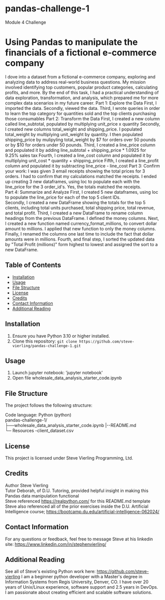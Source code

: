 # pandas-challenge-1
Module 4 Challenge

# Using Pandas to manipulate the financials of a fictional e-commerce company

I dove into a dataset from a fictional e-commerce company, exploring and analyzing data to address real-world business questions. My mission involved identifying top customers, popular product categories, calculating profits, and more. By the end of this task, I had a practical understanding of data exploration, transformation, and analysis, which prepared me for more complex data scenarios in my future career.
Part 1: Explore the Data
First, I imported the data. 
Secondly, viewed the data. 
Third, I wrote queries in order to learn the top category for quantities sold and the top clients purchasing those consumables 
Part 2: Transform the Data
First, I created a new column called line_subtotal, populated by multiplying unit_price x quantity 
Secondly, I created new columns total_weight and shipping_price. I populated total_weight by multiplying unit_weight by quantity.  I then populated shipping_price by mulipyling total_weight by $7 for orders over 50 pounds or by $10 for orders under 50 pounds. 
Third, I created a line_price column and populated it by adding line_subtotal + shipping_price * 1.0925 for 9.25% sales tax
Fourth, I created a line_cost column and populated it by multiplying unit_cost * quantity + shipping_price
Fifth, I created a line_profit column and populated it by subtracting line_price - line_cost
Part 3: Confirm your work:
I was given 3 email receipts showing the total prices for 3 orders. I had to confirm that my calculations matched the receipts.  I ended up creating 3 new dataframes, using loc to populate each with the line_price for the 3 order_id's. Yes, the totals matched the receipts.   
Part 4: Summarize and Analyze
First, I created 5 new dataframes, using loc to populate the line_price for each of the top 5 client IDs.  
Secondly, I created a new DataFrame showing the totals for the top 5 clients, including total units purchased, total shipping price, total revenue, and total profit. 
Third, I created a new DataFrame to rename column headings from the previous DataFrame. I defined the money columns.  Next, I created a new function named currency_format_millions, to convert dollar amount to millions.  I applied that new function to only the money columns. Finally, I renamed the columns one last time to include the fact that dollar amounts were in millions. 
Fourth, and final step, I sorted the updated data by "Total Profit (millions)" form highest to lowest and assigned the sort to a new DataFrame.

## Table of Contents

- [Installation](#installation)
- [Usage](#usage)
- [File Structure](#file-structure)
- [License](#license)
- [Credits](#credits)
- [Contact Information](#contact-information)
- [Additional Reading](#additional-reading)

## Installation

1. Ensure you have Python 3.10 or higher installed.
2. Clone this repository: `git clone https://github.com/steve-vierling/pandas-challenge-1.git`

## Usage

1. Launch jupyter notebook: 'jupyter notebook' 
2. Open file wholesale_data_analysis_starter_code.ipynb

## File Structure

The project follows the following structure:

Code language: Python (python)\
pandas-challenge-1/\
├──wholesale_data_analysis_starter_code.ipynb 
|--README.md   
└─ Resources
  -client_dataset.csv

## License
This project is licensed under Steve Vierling Programming, Ltd.

## Credits
Author Steve Vierling  
Tutor Deborah, of D.U. Tutoring, provided helpful insight in making this Pandas data manipulation functional  
Steve referenced https://realpython.com/ for this README.md template  
Steve also referenced all of the prior exercises inside the D.U. Artificial Intelligence course; https://bootcamp.du.edu/artificial-intelligence-062024/

## Contact Information
For any questions or feedback, feel free to message Steve at his linkedin site: https://www.linkedin.com/in/stephenvierling/

## Additional Reading 
See all of Steve's existing Python work here: https://github.com/steve-vierling 
I am a beginner python developer with a Master's degree in Information Systems from Regis University, Denver, CO. I have over 20 years of Unix/Linux experience, software support and 2.5 years in DevOps.  I am passionate about creating efficient and scalable software solutions.


